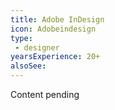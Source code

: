 ```yaml
---
title: Adobe InDesign
icon: Adobeindesign
type:
 - designer
yearsExperience: 20+
alsoSee:
---
```


Content pending
